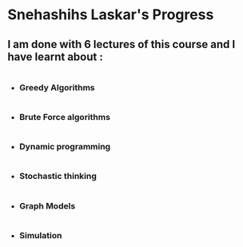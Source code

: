 # Snehashihs Laskar's Progress
## I am done with 6 lectures of this course and I have learnt about :
#
- ### Greedy Algorithms
#
- ### Brute Force algorithms
#
- ### Dynamic programming
#
- ### Stochastic thinking
#
- ### Graph Models
#
- ### Simulation
# 
